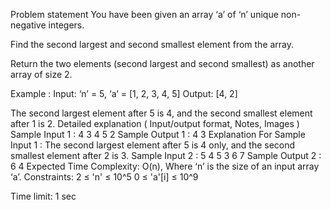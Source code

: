 Problem statement
You have been given an array ‘a’ of ‘n’ unique non-negative integers.



Find the second largest and second smallest element from the array.



Return the two elements (second largest and second smallest) as another array of size 2.



Example :
Input: ‘n’ = 5, ‘a’ = [1, 2, 3, 4, 5]
Output: [4, 2]

The second largest element after 5 is 4, and the second smallest element after 1 is 2.
Detailed explanation ( Input/output format, Notes, Images )
Sample Input 1 :
4
3 4 5 2
Sample Output 1 :
4 3
Explanation For Sample Input 1 :
The second largest element after 5 is 4 only, and the second smallest element after 2 is 3.
Sample Input 2 :
5
4 5 3 6 7
Sample Output 2 :
6 4
Expected Time Complexity:
O(n), Where ‘n’ is the size of an input array ‘a’.
Constraints:
2 ≤ 'n' ≤ 10^5
0 ≤ 'a'[i] ≤ 10^9

Time limit: 1 sec